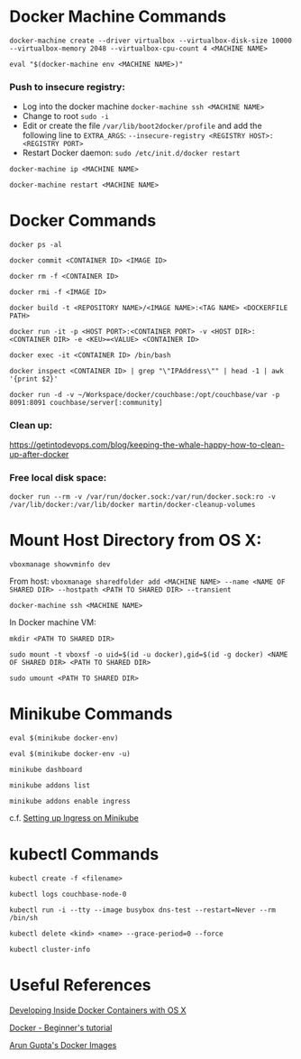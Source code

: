 # Docker Machine Commands
`docker-machine create --driver virtualbox --virtualbox-disk-size 10000 --virtualbox-memory 2048 --virtualbox-cpu-count 4 <MACHINE NAME>`

`eval "$(docker-machine env <MACHINE NAME>)"`

### Push to insecure registry:
   * Log into the docker machine `docker-machine ssh <MACHINE NAME>`
   * Change to root `sudo -i`
   * Edit or create the file `/var/lib/boot2docker/profile` and add the following line to `EXTRA_ARGS`: `--insecure-registry <REGISTRY HOST>:<REGISTRY PORT>`
   * Restart Docker daemon: `sudo /etc/init.d/docker restart`

`docker-machine ip <MACHINE NAME>`

`docker-machine restart <MACHINE NAME>`

# Docker Commands

`docker ps -al`

`docker commit <CONTAINER ID> <IMAGE ID>`

`docker rm -f <CONTAINER ID>`

`docker rmi -f <IMAGE ID>`

`docker build -t <REPOSITORY NAME>/<IMAGE NAME>:<TAG NAME> <DOCKERFILE PATH>`

`docker run -it -p <HOST PORT>:<CONTAINER PORT> -v <HOST DIR>:<CONTAINER DIR> -e <KEU>=<VALUE> <CONTAINER ID>`

`docker exec -it <CONTAINER ID> /bin/bash`

`docker inspect <CONTAINER ID> | grep "\"IPAddress\"" | head -1 | awk '{print $2}'`

`docker run -d -v ~/Workspace/docker/couchbase:/opt/couchbase/var -p 8091:8091 couchbase/server[:community]`

### Clean up:
https://getintodevops.com/blog/keeping-the-whale-happy-how-to-clean-up-after-docker

### Free local disk space:
`docker run --rm -v /var/run/docker.sock:/var/run/docker.sock:ro -v /var/lib/docker:/var/lib/docker martin/docker-cleanup-volumes`

# Mount Host Directory from OS X:

`vboxmanage showvminfo dev`

From host:
`vboxmanage sharedfolder add <MACHINE NAME> --name <NAME OF SHARED DIR> --hostpath <PATH TO SHARED DIR> --transient`

`docker-machine ssh <MACHINE NAME>`

In Docker machine VM:

`mkdir <PATH TO SHARED DIR>`

`sudo mount -t vboxsf -o uid=$(id -u docker),gid=$(id -g docker) <NAME OF SHARED DIR> <PATH TO SHARED DIR>`

`sudo umount <PATH TO SHARED DIR>`

# Minikube Commands

```
eval $(minikube docker-env)

eval $(minikube docker-env -u)

minikube dashboard

minikube addons list

minikube addons enable ingress

```

c.f. [Setting up Ingress on Minikube](https://medium.com/@Oskarr3/setting-up-ingress-on-minikube-6ae825e98f82)

# kubectl Commands

```
kubectl create -f <filename>

kubectl logs couchbase-node-0

kubectl run -i --tty --image busybox dns-test --restart=Never --rm /bin/sh

kubectl delete <kind> <name> --grace-period=0 --force

kubectl cluster-info

```

# Useful References

[Developing Inside Docker Containers with OS X](pharnisc.github.io/2015/09/16/developing-inside-docker-containers-with-osx.html)

[Docker - Beginner's tutorial](https://blog.talpor.com/2015/01/docker-beginners-tutorial)

[Arun Gupta's Docker Images](https://github.com/arun-gupta/docker-images)
